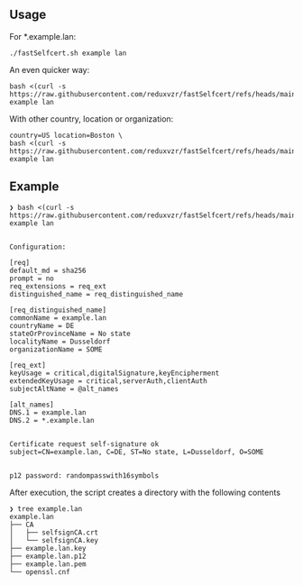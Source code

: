 ## Usage

For *.example.lan:
```
./fastSelfcert.sh example lan
```

An even quicker way:
```
bash <(curl -s https://raw.githubusercontent.com/reduxvzr/fastSelfcert/refs/heads/main/fastSelfcert.sh) example lan
```

With other country, location or organization:
```
country=US location=Boston \
bash <(curl -s https://raw.githubusercontent.com/reduxvzr/fastSelfcert/refs/heads/main/fastSelfcert.sh) example lan
```
 
## Example 

```
❯ bash <(curl -s https://raw.githubusercontent.com/reduxvzr/fastSelfcert/refs/heads/main/fastSelfcert.sh) example lan


Configuration:

[req]
default_md = sha256
prompt = no
req_extensions = req_ext
distinguished_name = req_distinguished_name

[req_distinguished_name]
commonName = example.lan
countryName = DE
stateOrProvinceName = No state
localityName = Dusseldorf
organizationName = SOME

[req_ext]
keyUsage = critical,digitalSignature,keyEncipherment
extendedKeyUsage = critical,serverAuth,clientAuth
subjectAltName = @alt_names

[alt_names]
DNS.1 = example.lan
DNS.2 = *.example.lan


Certificate request self-signature ok
subject=CN=example.lan, C=DE, ST=No state, L=Dusseldorf, O=SOME


p12 password: randompasswith16symbols
```

After execution, the script creates a directory with the following contents
```
❯ tree example.lan
example.lan
├── CA
│   ├── selfsignCA.crt
│   └── selfsignCA.key
├── example.lan.key
├── example.lan.p12
├── example.lan.pem
└── openssl.cnf
```
